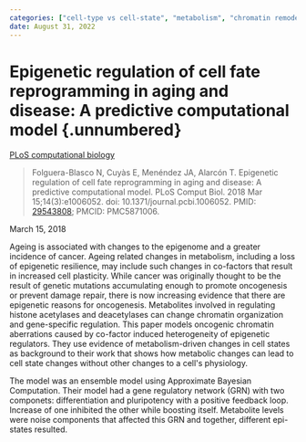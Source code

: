 ```yaml
---
categories: ["cell-type vs cell-state", "metabolism", "chromatin remodelling", "epigenetics"]
date: August 31, 2022
---
```

# Epigenetic regulation of cell fate reprogramming in aging and disease: A predictive computational model {.unnumbered}

[PLoS computational biology](https://doi.org/10.1371/journal.pcbi.1006052)

> Folguera-Blasco N, Cuyàs E, Menéndez JA, Alarcón T. Epigenetic regulation of
> cell fate reprogramming in aging and disease: A predictive computational
> model. PLoS Comput Biol. 2018 Mar 15;14(3):e1006052. doi:
> 10.1371/journal.pcbi.1006052. PMID:
> [29543808](https://pubmed.ncbi.nlm.nih.gov/29543808/); PMCID: PMC5871006.

March 15, 2018

Ageing is associated with changes to the epigenome and a greater incidence of
cancer. Ageing related changes in metabolism, including a loss of epigenetic
resilience, may include such changes in co-factors that result in increased cell
plasticity. While cancer was originally thought to be the result of genetic
mutations accumulating enough to promote oncogenesis or prevent damage repair,
there is now increasing evidence that there are epigenetic reasons for
oncogenesis. Metabolites involved in regulating histone acetylases and
deacetylases can change chromatin organization and gene-specific regulation.
This paper models oncogenic chromatin aberrations caused by co-factor induced
heterogeneity of epigenetic regulators. They use evidence of metabolism-driven
changes in cell states as background to their work that shows how metabolic
changes can lead to cell state changes without other changes to a cell's
physiology.

The model was an ensemble model using Approximate Bayesian Computation. Their
model had a gene regulatory network (GRN) with two componets: differentiation
and pluripotency with a positive feedback loop. Increase of one inhibited the
other while boosting itself. Metabolite levels were noise components that
affected this GRN and together, different epi-states resulted.

